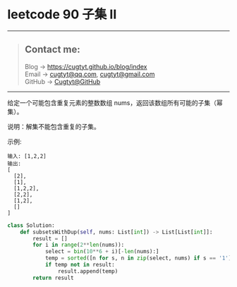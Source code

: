# leetcode 90 子集 II

---
> ## Contact me:
> Blog -> <https://cugtyt.github.io/blog/index>  
> Email -> <cugtyt@qq.com>, <cugtyt@gmail.com>  
> GitHub -> [Cugtyt@GitHub](https://github.com/Cugtyt)

---

给定一个可能包含重复元素的整数数组 nums，返回该数组所有可能的子集（幂集）。

说明：解集不能包含重复的子集。

示例:

```
输入: [1,2,2]
输出:
[
  [2],
  [1],
  [1,2,2],
  [2,2],
  [1,2],
  []
]
```

``` python
class Solution:
    def subsetsWithDup(self, nums: List[int]) -> List[List[int]]:
        result = []
        for i in range(2**len(nums)):
            select = bin(10**6 + i)[-len(nums):]
            temp = sorted([n for s, n in zip(select, nums) if s == '1'])
            if temp not in result:
                result.append(temp)
        return result
```